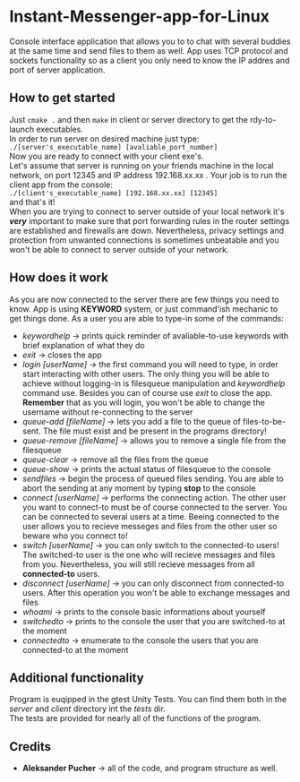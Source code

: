 # Instant-Messenger-app-for-Linux
Console interface application that allows you to to chat with several buddies at the same time and send files to them as well.
App uses TCP protocol and sockets functionality so as a client you only need to know the IP addres and port of server application.

## How to get started
Just  `cmake .` and then `make` in client or server directory to get the rdy-to-launch executables.\
In order to run server on desired machine just type: <br/>`./[server's_executable_name] [avaliable_port_number]` <br/> Now you are ready to connect with your client exe's.\
Let's assume that server is running on your friends machine in the local network, on port 12345 and IP address 192.168.xx.xx .
Your job is to run the client app from the console: <br/> `./[client's_executable_name] [192.168.xx.xx] [12345]` <br/>and that's it!\
When you are trying to connect to server outside of your local network it's ***very*** important to make sure that port forwarding rules in the 
router settings are established and firewalls are down. Nevertheless, privacy settings and protection from unwanted connections is sometimes unbeatable and you won't be able to connect to server outside of your network.
## How does it work
As you are now connected to the server there are few things you need to know. App is using **KEYWORD** system, or just command'ish mechanic to 
get things done. As a user you are able to type-in some of the commands:
- *keywordhelp* -> prints quick reminder of avaliable-to-use keywords with brief explanation of what they do
- *exit* -> closes the app
- *login [userName]* -> the first command you will need to type, in order start interacting with other users. The only thing you will be able to achieve without logging-in is filesqueue manipulation and *keywordhelp* command use. 
Besides you can of course use *exit* to close the app. **Remember** that as you will login, you won't be able to change the username without re-connecting to the server
- *queue-add [fileName]* -> lets you add a file to the queue of files-to-be-sent. The file must exist and be present in the programs directory!
- *queue-remove [fileName]* -> allows you to remove a single file from the filesqueue
- *queue-clear* -> remove all the files from the queue
- *queue-show* -> prints the actual status of filesqueue to the console
- *sendfiles* -> begin the process of queued files sending. You are able to abort the sending at any moment by typing **stop** to the console
- *connect [userName]* -> performs the connecting action. The other user you want to connect-to must be of course connected 
to the server. You can be connected to several users at a time. Beeing connected to the user allows you to recieve messeges and files from the other user so beware who you connect to!
- *switch [userName]* -> you can only switch to the connected-to users! The switched-to user is the one who will recieve messages and files from you. Nevertheless, you will still recieve messages from all **connected-to** users.
- *disconnect [userName]* -> you can only disconnect from connected-to users. After this operation you won't be able to exchange messages and files
- *whoami* -> prints to the console basic informations about yourself
- *switchedto* -> prints to the console the user that you are switched-to at the moment
- *connectedto* -> enumerate to the console the users that you are connected-to at the moment
## Additional functionality
Program is euqipped in the gtest Unity Tests. You can find them both in the *server* and *client* directory int the *tests* dir. \
The tests are provided for nearly all of the functions of the program.
## Credits
- **Aleksander Pucher** -> all of the code, and program structure as well.
